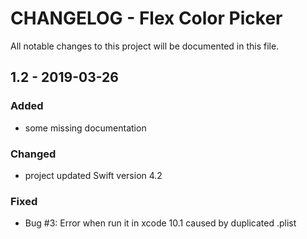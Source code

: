 # CHANGELOG - Flex Color Picker

All notable changes to this project will be documented in this file.

## 1.2 - 2019-03-26

### Added
- some missing documentation

### Changed
- project updated Swift version 4.2

### Fixed
- Bug #3: Error when run it in xcode 10.1 caused by duplicated .plist
